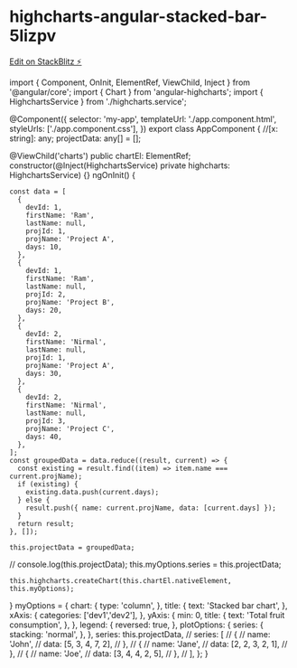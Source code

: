 # highcharts-angular-stacked-bar-5lizpv

[Edit on StackBlitz ⚡️](https://stackblitz.com/edit/highcharts-angular-stacked-bar-5lizpv)

import { Component, OnInit, ElementRef, ViewChild, Inject } from '@angular/core';
import { Chart } from 'angular-highcharts';
import { HighchartsService } from './highcharts.service';

@Component({
selector: 'my-app',
templateUrl: './app.component.html',
styleUrls: ['./app.component.css'],
})
export class AppComponent {
//[x: string]: any;
projectData: any[] = [];

@ViewChild('charts') public chartEl: ElementRef;
constructor(@Inject(HighchartsService) private highcharts: HighchartsService) {}
ngOnInit() {

    const data = [
      {
        devId: 1,
        firstName: 'Ram',
        lastName: null,
        projId: 1,
        projName: 'Project A',
        days: 10,
      },
      {
        devId: 1,
        firstName: 'Ram',
        lastName: null,
        projId: 2,
        projName: 'Project B',
        days: 20,
      },
      {
        devId: 2,
        firstName: 'Nirmal',
        lastName: null,
        projId: 1,
        projName: 'Project A',
        days: 30,
      },
      {
        devId: 2,
        firstName: 'Nirmal',
        lastName: null,
        projId: 3,
        projName: 'Project C',
        days: 40,
      },
    ];
    const groupedData = data.reduce((result, current) => {
      const existing = result.find((item) => item.name === current.projName);
      if (existing) {
        existing.data.push(current.days);
      } else {
        result.push({ name: current.projName, data: [current.days] });
      }
      return result;
    }, []);

    this.projectData = groupedData;

// console.log(this.projectData);
this.myOptions.series = this.projectData;

    this.highcharts.createChart(this.chartEl.nativeElement, this.myOptions);

}
myOptions = {
chart: {
type: 'column',
},
title: {
text: 'Stacked bar chart',
},
xAxis: {
categories: ['dev1','dev2'],
},
yAxis: {
min: 0,
title: {
text: 'Total fruit consumption',
},
},
legend: {
reversed: true,
},
plotOptions: {
series: {
stacking: 'normal',
},
},
series: this.projectData,
// series: [
// {
// name: 'John',
// data: [5, 3, 4, 7, 2],
// },
// {
// name: 'Jane',
// data: [2, 2, 3, 2, 1],
// },
// {
// name: 'Joe',
// data: [3, 4, 4, 2, 5],
// },
// ],
};
}
